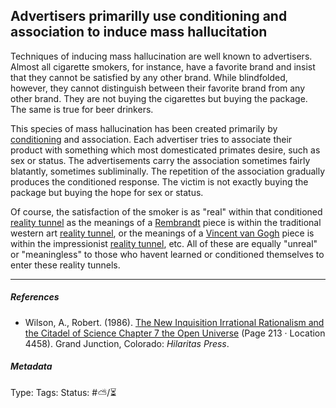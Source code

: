 ## Advertisers primarilly use conditioning and association to induce mass hallucitation

Techniques of inducing mass hallucination are well known to advertisers. Almost all cigarette smokers, for instance, have a favorite brand and insist that they cannot be satisfied by any other brand. While blindfolded, however, they cannot distinguish between their favorite brand from any other brand. They are not buying the cigarettes but buying the package. The same is true for beer drinkers. 

This species of mass hallucination has been created primarily by [conditioning](Conditioning.md) and association. Each advertiser tries to associate their product with something which most domesticated primates desire, such as sex or status. The advertisements carry the association sometimes fairly blatantly, sometimes subliminally. The repetition of the association gradually produces the conditioned response. The victim is not exactly buying the package but buying the hope for sex or status. 

Of course, the satisfaction of the smoker is as "real" within that conditioned [reality tunnel](Reality%20tunnel.md) as the meanings of a [Rembrandt]() piece is within the traditional western art [reality tunnel](Reality%20tunnel.md), or the meanings of a [Vincent van Gogh]() piece is within the impressionist [reality tunnel](Reality%20tunnel.md), etc. All of these are equally "unreal" or "meaningless" to those who havent learned or conditioned themselves to enter these reality tunnels. 

---

##### References

* Wilson, A., Robert. (1986). [The New Inquisition Irrational Rationalism and the Citadel of Science Chapter 7 the Open Universe](The%20New%20Inquisition%20Irrational%20Rationalism%20and%20the%20Citadel%20of%20Science%20Chapter%207%20the%20Open%20Universe.md) (Page 213 · Location 4458). Grand Junction, Colorado: *Hilaritas Press*.

##### Metadata

Type: 
Tags:
Status: #⛅️/⏳ 
